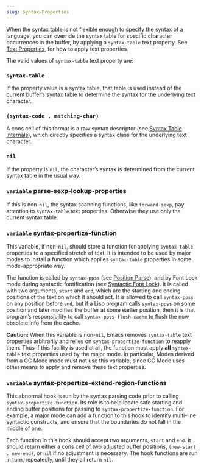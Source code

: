```yaml
---
slug: Syntax-Properties
---
```


When the syntax table is not flexible enough to specify the syntax of a language, you can override the syntax table for specific character occurrences in the buffer, by applying a `syntax-table` text property. See [Text Properties](Text-Properties), for how to apply text properties.

The valid values of `syntax-table` text property are:

### `syntax-table`

If the property value is a syntax table, that table is used instead of the current buffer’s syntax table to determine the syntax for the underlying text character.

### `(syntax-code . matching-char)`

A cons cell of this format is a raw syntax descriptor (see [Syntax Table Internals](Syntax-Table-Internals)), which directly specifies a syntax class for the underlying text character.

### `nil`

If the property is `nil`, the character’s syntax is determined from the current syntax table in the usual way.

### <span className="tag variable">`variable`</span> **parse-sexp-lookup-properties**

If this is non-`nil`, the syntax scanning functions, like `forward-sexp`, pay attention to `syntax-table` text properties. Otherwise they use only the current syntax table.

### <span className="tag variable">`variable`</span> **syntax-propertize-function**

This variable, if non-`nil`, should store a function for applying `syntax-table` properties to a specified stretch of text. It is intended to be used by major modes to install a function which applies `syntax-table` properties in some mode-appropriate way.

The function is called by `syntax-ppss` (see [Position Parse](Position-Parse)), and by Font Lock mode during syntactic fontification (see [Syntactic Font Lock](Syntactic-Font-Lock)). It is called with two arguments, `start` and `end`, which are the starting and ending positions of the text on which it should act. It is allowed to call `syntax-ppss` on any position before `end`, but if a Lisp program calls `syntax-ppss` on some position and later modifies the buffer at some earlier position, then it is that program’s responsibility to call `syntax-ppss-flush-cache` to flush the now obsolete info from the cache.

**Caution:** When this variable is non-`nil`, Emacs removes `syntax-table` text properties arbitrarily and relies on `syntax-propertize-function` to reapply them. Thus if this facility is used at all, the function must apply **all** `syntax-table` text properties used by the major mode. In particular, Modes derived from a CC Mode mode must not use this variable, since CC Mode uses other means to apply and remove these text properties.

### <span className="tag variable">`variable`</span> **syntax-propertize-extend-region-functions**

This abnormal hook is run by the syntax parsing code prior to calling `syntax-propertize-function`. Its role is to help locate safe starting and ending buffer positions for passing to `syntax-propertize-function`. For example, a major mode can add a function to this hook to identify multi-line syntactic constructs, and ensure that the boundaries do not fall in the middle of one.

Each function in this hook should accept two arguments, `start` and `end`. It should return either a cons cell of two adjusted buffer positions, `(new-start . new-end)`, or `nil` if no adjustment is necessary. The hook functions are run in turn, repeatedly, until they all return `nil`.
